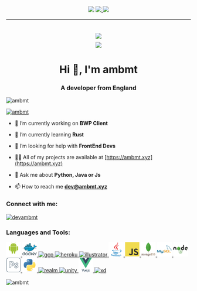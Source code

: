 <h3 align="center">
  <img src="https://img.shields.io/github/followers/ambmt?label=Followers&style=for-the-badge&color=purple">
  <a href="https://t.co/skWj3N9iI7?amp=1" alt="Discord">
      <img src="https://img.shields.io/discord/831599616004587591?color=purple&label=discord&logo=discord&logoColor=white&style=for-the-badge"/>
  </a>
  <a href="https://ambmt.xyz" alt="Website">
      <img src="https://img.shields.io/website?down_color=red&down_message=Offline&style=for-the-badge&up_color=purple&up_message=Online&url=https%3A%2F%2Fambmt.xyz"/>
  </a>
</h3>

<hr>

<h2 align="center">
  <a href="https://github.com/ambmt">
    <img align="center" src="https://github-readme-stats.vercel.app/api/?username=ambmt&show_icons=true&theme=synthwave&count_private=true&hide=prs,issues,stars">
  </a>
  <br>
  <a href="https://github.com/ambmt">
    <img align="center" src="https://github-readme-stats.vercel.app/api/top-langs/?username=ambmt&layout=compact&theme=tokyonight">
  </a>
<h1 align="center">Hi 👋, I'm ambmt</h1>
<h3 align="center">A developer from England</h3>

<p align="left"> <img src="https://komarev.com/ghpvc/?username=ambmt&label=Profile%20views&color=0e75b6&style=flat" alt="ambmt" /> </p>

<p align="left"> <a href="https://github.com/ambmt"><img src="https://github-profile-trophy.vercel.app/?username=ambmt&theme=retrowave" alt="ambmt" /></a> </p>

- 🔭 I’m currently working on **BWP Client**

- 🌱 I’m currently learning **Rust**

- 🤝 I’m looking for help with **FrontEnd Devs**

- 👨‍💻 All of my projects are available at [https://ambmt.xyz](https://ambmt.xyz)

- 💬 Ask me about **Python, Java or Js**

- 📫 How to reach me **dev@ambmt.xyz**

<h3 align="left">Connect with me:</h3>
<p align="left">
<a href="https://www.instagram.com/justambmt" target="blank"><img align="center" src="https://cdn.jsdelivr.net/npm/simple-icons@3.0.1/icons/instagram.svg" alt="devambmt" height="30" width="40" /></a>
</p>

<h3 align="left">Languages and Tools:</h3>
<p align="left"> <a href="https://developer.android.com" target="_blank"> <img src="https://raw.githubusercontent.com/devicons/devicon/master/icons/android/android-original-wordmark.svg" alt="android" width="40" height="40"/> </a> <a href="https://www.docker.com/" target="_blank"> <img src="https://raw.githubusercontent.com/devicons/devicon/master/icons/docker/docker-original-wordmark.svg" alt="docker" width="40" height="40"/> </a> <a href="https://cloud.google.com" target="_blank"> <img src="https://www.vectorlogo.zone/logos/google_cloud/google_cloud-icon.svg" alt="gcp" width="40" height="40"/> </a> <a href="https://heroku.com" target="_blank"> <img src="https://www.vectorlogo.zone/logos/heroku/heroku-icon.svg" alt="heroku" width="40" height="40"/> </a> <a href="https://www.adobe.com/in/products/illustrator.html" target="_blank"> <img src="https://www.vectorlogo.zone/logos/adobe_illustrator/adobe_illustrator-icon.svg" alt="illustrator" width="40" height="40"/> </a> <a href="https://www.java.com" target="_blank"> <img src="https://raw.githubusercontent.com/devicons/devicon/master/icons/java/java-original.svg" alt="java" width="40" height="40"/> </a> <a href="https://developer.mozilla.org/en-US/docs/Web/JavaScript" target="_blank"> <img src="https://raw.githubusercontent.com/devicons/devicon/master/icons/javascript/javascript-original.svg" alt="javascript" width="40" height="40"/> </a> <a href="https://www.mongodb.com/" target="_blank"> <img src="https://raw.githubusercontent.com/devicons/devicon/master/icons/mongodb/mongodb-original-wordmark.svg" alt="mongodb" width="40" height="40"/> </a> <a href="https://www.mysql.com/" target="_blank"> <img src="https://raw.githubusercontent.com/devicons/devicon/master/icons/mysql/mysql-original-wordmark.svg" alt="mysql" width="40" height="40"/> </a> <a href="https://nodejs.org" target="_blank"> <img src="https://raw.githubusercontent.com/devicons/devicon/master/icons/nodejs/nodejs-original-wordmark.svg" alt="nodejs" width="40" height="40"/> </a> <a href="https://www.photoshop.com/en" target="_blank"> <img src="https://raw.githubusercontent.com/devicons/devicon/master/icons/photoshop/photoshop-line.svg" alt="photoshop" width="40" height="40"/> </a> <a href="https://www.python.org" target="_blank"> <img src="https://raw.githubusercontent.com/devicons/devicon/master/icons/python/python-original.svg" alt="python" width="40" height="40"/> </a> <a href="https://realm.io/" target="_blank"> <img src="https://raw.githubusercontent.com/bestofjs/bestofjs-webui/8665e8c267a0215f3159df28b33c365198101df5/public/logos/realm.svg" alt="realm" width="40" height="40"/> </a> <a href="https://unity.com/" target="_blank"> <img src="https://www.vectorlogo.zone/logos/unity3d/unity3d-icon.svg" alt="unity" width="40" height="40"/> </a> <a href="https://vuejs.org/" target="_blank"> <img src="https://raw.githubusercontent.com/devicons/devicon/master/icons/vuejs/vuejs-original-wordmark.svg" alt="vuejs" width="40" height="40"/> </a> <a href="https://www.adobe.com/products/xd.html" target="_blank"> <img src="https://cdn.worldvectorlogo.com/logos/adobe-xd.svg" alt="xd" width="40" height="40"/> </a> </p>

<p><img align="center" src="https://github-readme-streak-stats.herokuapp.com/?user=ambmt&" alt="ambmt" /></p>
